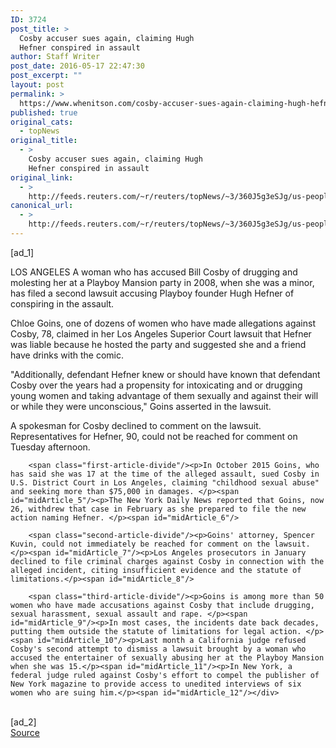 ```yaml
---
ID: 3724
post_title: >
  Cosby accuser sues again, claiming Hugh
  Hefner conspired in assault
author: Staff Writer
post_date: 2016-05-17 22:47:30
post_excerpt: ""
layout: post
permalink: >
  https://www.whenitson.com/cosby-accuser-sues-again-claiming-hugh-hefner-conspired-in-assault/
published: true
original_cats:
  - topNews
original_title:
  - >
    Cosby accuser sues again, claiming Hugh
    Hefner conspired in assault
original_link:
  - >
    http://feeds.reuters.com/~r/reuters/topNews/~3/360J5g3eSJg/us-people-cosby-idUSKCN0Y82MO
canonical_url:
  - >
    http://feeds.reuters.com/~r/reuters/topNews/~3/360J5g3eSJg/us-people-cosby-idUSKCN0Y82MO
---
```

 [ad_1]
<br><div id="articleText">
<span id="midArticle_start"/>

<span id="midArticle_0"/><span class="focusParagraph" readability="6"><p><span class="articleLocation">LOS ANGELES</span> A woman who has accused Bill Cosby of drugging and molesting her  at a Playboy Mansion party in 2008, when she was a minor, has filed a second lawsuit accusing Playboy founder Hugh Hefner of conspiring in the assault.</p></span><span id="midArticle_1"/><p>Chloe Goins, one of dozens of women who have made allegations against Cosby, 78, claimed in her Los Angeles Superior Court lawsuit that Hefner was liable because he hosted the party and suggested she and a friend have drinks with the comic.</p><span id="midArticle_2"/><p>"Additionally, defendant Hefner knew or should have known that defendant Cosby over the years had a propensity for intoxicating and or drugging young women and taking advantage of them sexually and against their will or while they were unconscious," Goins asserted in the lawsuit.</p><span id="midArticle_3"/><p>A spokesman for Cosby declined to comment on the lawsuit. Representatives for Hefner, 90, could not be reached for comment on Tuesday afternoon.</p><span id="midArticle_4"/>
        
        <span class="first-article-divide"/><p>In October 2015 Goins, who has said she was 17 at the time of the alleged assault, sued Cosby in U.S. District Court in Los Angeles, claiming "childhood sexual abuse" and seeking more than $75,000 in damages. </p><span id="midArticle_5"/><p>The New York Daily News reported that Goins, now 26, withdrew that case in February as she prepared to file the new action naming Hefner. </p><span id="midArticle_6"/>
        
        <span class="second-article-divide"/><p>Goins' attorney, Spencer Kuvin, could not immediately be reached for comment on the lawsuit.</p><span id="midArticle_7"/><p>Los Angeles prosecutors in January declined to file criminal charges against Cosby in connection with the alleged incident, citing insufficient evidence and the statute of limitations.</p><span id="midArticle_8"/>
        
        <span class="third-article-divide"/><p>Goins is among more than 50 women who have made accusations against Cosby that include drugging, sexual harassment, sexual assault and rape. </p><span id="midArticle_9"/><p>In most cases, the incidents date back decades, putting them outside the statute of limitations for legal action. </p><span id="midArticle_10"/><p>Last month a California judge refused Cosby's second attempt to dismiss a lawsuit brought by a woman who accused the entertainer of sexually abusing her at the Playboy Mansion when she was 15.</p><span id="midArticle_11"/><p>In New York, a federal judge ruled against Cosby's effort to compel the publisher of New York magazine to provide access to unedited interviews of six women who are suing him.</p><span id="midArticle_12"/></div>
<br>[ad_2]
<br><a href="http://feeds.reuters.com/~r/reuters/topNews/~3/360J5g3eSJg/us-people-cosby-idUSKCN0Y82MO">Source </a>